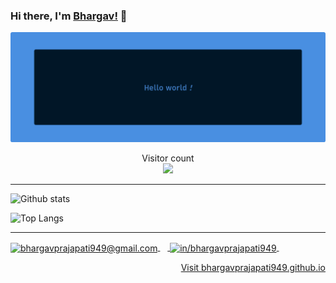 ### Hi there, I'm [Bhargav!](https://bhargavprajapati949.github.io/) 👋

<img src = 'https://github.com/bhargavprajapati949/bhargavprajapati949/blob/master/resources/hero.png?raw=true' />

<p align="center"> 
  Visitor count<br>
  <img src="https://profile-counter.glitch.me/bhargavprajapati949/count.svg" />
</p>

---

<!-- <p align="left"> <img src="https://komarev.com/ghpvc/?username=bhargavprajapati949" alt="bhargavprajapati949" /> </p> -->
<!--
## About me

I'm Bhargav Prajapati a passionate self-taught frontend web developer.
-->
![Github stats](https://github-readme-stats.vercel.app/api?username=bhargavprajapati949&show_icons=true&theme=radical)


![Top Langs](https://github-readme-stats.vercel.app/api/top-langs/?username=bhargavprajapati949&layout=compact&theme=radical)


---

<div><a href="mailto:bhargavprajapati949@gmail.com" target="blank"><img align="center" src="https://cdn.jsdelivr.net/npm/simple-icons@3.4.0/icons/gmail.svg" alt="bhargavprajapati949@gmail.com" height="20" width="20" /> </a>&nbsp;&nbsp;&nbsp;<a href="https://linkedin.com/in/bhargavprajapati949" target="blank"> <img align="center" src="https://cdn.jsdelivr.net/npm/simple-icons@3.0.1/icons/linkedin.svg" alt="in/bhargavprajapati949" height="20" width="20" /> 
</a>&nbsp;&nbsp;&nbsp;<p align="right"><a href="https://linkedin.com/in/bhargavprajapati949" target="blank">Visit bhargavprajapati949.github.io</a></p></div>



<!--
**bhargavprajapati949/bhargavprajapati949** is a ✨ _special_ ✨ repository because its `README.md` (this file) appears on your GitHub profile.

Here are some ideas to get you started:

- 🔭 I’m currently working on ...
- 🌱 I’m currently learning ...
- 👯 I’m looking to collaborate on ...
- 🤔 I’m looking for help with ...
- 💬 Ask me about ...
- 📫 How to reach me: ...
- 😄 Pronouns: ...
- ⚡ Fun fact: ...
-->
